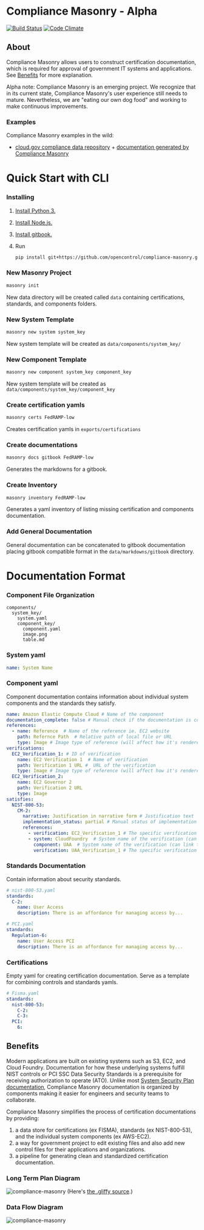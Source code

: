 # Compliance Masonry - Alpha
[![Build Status](https://travis-ci.org/opencontrol/compliance-masonry.svg?branch=master)](https://travis-ci.org/18F/control-masonry)
[![Code Climate](https://codeclimate.com/github/opencontrol/compliance-masonry/badges/gpa.svg)](https://codeclimate.com/github/opencontrol/compliance-masonry)
## About
Compliance Masonry allows users to construct certification documentation, which is required for approval of government IT systems and applications. See [Benefits](#benefits) for more explanation.

Alpha note: Compliance Masonry is an emerging project. We recognize that in its current state, Compliance Masonry's user experience still needs to mature. Nevertheless, we are "eating our own dog food" and working to make continuous improvements.

### Examples
Compliance Masonry examples in the wild:
* [cloud.gov compliance data repository](https://github.com/18F/cg-compliance) + [documentation generated by Compliance Masonry](https://compliance.cloud.gov/)

# Quick Start with CLI

### Installing
1. [Install Python 3.](https://pages.18f.gov/dev-environment-standardization/languages/python/)
1. [Install Node.js.](https://pages.18f.gov/dev-environment-standardization/languages/javascript/)
1. [Install gitbook.](https://github.com/GitbookIO/gitbook#how-to-use-it)
1. Run

    ```bash
    pip install git+https://github.com/opencontrol/compliance-masonry.git
    ```

### New Masonry Project
```bash
masonry init
```
New data directory will be created called `data` containing certifications, standards, and components folders.

### New System Template
```bash
masonry new system system_key
```
New system template will be created as `data/components/system_key/`

### New Component Template
```bash
masonry new component system_key component_key
```
New system template will be created as `data/components/system_key/component_key`

### Create certification yamls
```bash
masonry certs FedRAMP-low
```
Creates certification yamls in `exports/certifications`

### Create documentations
```bash
masonry docs gitbook FedRAMP-low
```
Generates the markdowns for a gitbook.

### Create Inventory
```bash
masonry inventory FedRAMP-low
```
Generates a yaml inventory of listing  missing certification and components documentation.

### Add General Documentation
General documentation can be concatenated to gitbook documentation placing gitbook compatible format in the `data/markdowns/gitbook` directory.  

# Documentation Format

### Component File Organization
```
components/
  system_key/
    system.yaml
    component_key/
      component.yaml
      image.png
      table.md
```

### System yaml
```yaml
name: System Name
```

### Component yaml
Component documentation contains information about individual system components and the standards they satisfy.

```yaml
name: Amazon Elastic Compute Cloud # Name of the component
documentation_complete: false # Manual check if the documentation is complete (for gap analysis)
references:
  - name: Reference  # Name of the reference ie. EC2 website
    path: Refernce Path  # Relative path of local file or URL
    type: Image # Image type of reference (will affect how it's rendered in the documentation)
verifications:
  EC2_Verification_1: # ID of verification
    name: EC2 Verification 1  # Name of verification
    path: Verification 1 URL #  URL of the verification
    type: Image # Image type of reference (will affect how it's rendered in the documentation)
  EC2_Verification_2:
    name: EC2 Governor 2
    path: Verification 2 URL
    type: Image
satisfies:
  NIST-800-53:
    CM-2:
      narrative: Justification in narrative form # Justification text
      implementation_status: partial # Manual status of implementation (for gap analysis)
      references:
        - verification: EC2_Verification_1 # The specific verification ID that the reference links, no component or system is needed for internal references
        - system: CloudFoundry  # System name of the verification (can link to other systems / components)
          component: UAA  # System name of the verification (can link to other systems / components)
          verification: UAA_Verification_1 # The specific verification ID that the reference links to
```

### Standards Documentation
Contain information about security standards.

```yaml
# nist-800-53.yaml
standards:
  C-2:
    name: User Access
    description: There is an affordance for managing access by...

# PCI.yaml
standards:
  Regulation-6:
    name: User Access PCI
    description: There is an affordance for managing access by...
```

### Certifications
Empty yaml for creating certification documentation. Serve as a template for combining controls and standards yamls.

```yaml
# Fisma.yaml
standards:
  nist-800-53:
    C-2:
    C-3:
  PCI:
    6:
```

## Benefits
Modern applications are built on existing systems such as S3, EC2, and Cloud Foundry. Documentation for how these underlying systems fulfill NIST controls or PCI SSC Data Security Standards is a prerequisite for receiving authorization to operate (ATO). Unlike most [System Security Plan documentation](http://csrc.nist.gov/publications/nistpubs/800-18-Rev1/sp800-18-Rev1-final.pdf), Compliance Masonry documentation is organized by components making it easier for engineers and security teams to collaborate.

Compliance Masonry simplifies the process of certification documentations by providing:
1. a data store for certifications (ex FISMA), standards (ex NIST-800-53), and the individual system components (ex AWS-EC2).
2. a way for government project to edit existing files and also add new control files for their applications and organizations.
3. a pipeline for generating clean and standardized certification documentation.


### Long Term Plan Diagram
![compliance-masonry](https://cloud.githubusercontent.com/assets/47762/9829499/08d2b1dc-58bb-11e5-8185-5dc617188ae7.png)
(Here's [the .gliffy source](https://gist.github.com/mogul/8d7cb123e03b0fe1b993).)

### Data Flow Diagram
![compliance-masonry](https://cloud.githubusercontent.com/assets/4596845/10542998/e6397422-73e9-11e5-8681-5539be8b8164.png)
